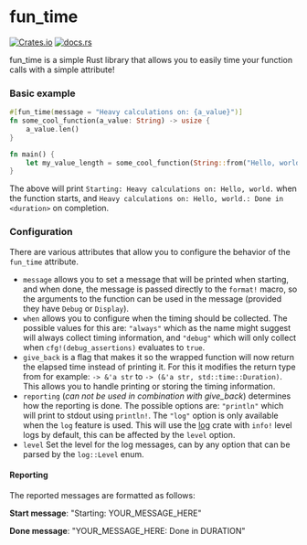 # fun_time

[![Crates.io](https://img.shields.io/crates/v/fun_time)](https://crates.io/crates/fun_time)
[![docs.rs](https://img.shields.io/docsrs/fun_time)](https://docs.rs/fun_time/0.3.3/fun_time/)

fun_time is a simple Rust library that allows you to easily time your function calls with a simple attribute!

### Basic example

```rust
#[fun_time(message = "Heavy calculations on: {a_value}")]
fn some_cool_function(a_value: String) -> usize {
    a_value.len()
}

fn main() {
    let my_value_length = some_cool_function(String::from("Hello, world."));
}
```

The above will print `Starting: Heavy calculations on: Hello, world.` when the function starts, and `Heavy calculations on: Hello, world.: Done in <duration>` on completion.

### Configuration

There are various attributes that allow you to configure the behavior of the `fun_time` attribute.

- `message` allows you to set a message that will be printed when starting, and when done, the message is passed directly to the `format!` macro, so the arguments to the function can be used in the message (provided they have `Debug` or `Display`).
- `when` allows you to configure when the timing should be collected. The possible values for this are: `"always"` which
  as the name might suggest will always collect timing information, and `"debug"` which will only collect when
  `cfg!(debug_assertions)` evaluates to `true`.
- `give_back` is a flag that makes it so the wrapped function will now return the elapsed time instead of printing it.
  For this it modifies the return type from for example: `-> &'a str` to `-> (&'a str, std::time::Duration)`. This
  allows you to handle printing or storing the timing information.
- `reporting` (_can not be used in combination with give_back_) determines how the reporting is done. The possible
  options are: `"println"` which will print to stdout using `println!`. The `"log"` option is only available when
  the `log` feature is used. This will use the [log](https://crates.io/crates/log) crate with `info!` level logs by default, this can be affected by the `level` option.
- `level` Set the level for the log messages, can by any option that can be parsed by the `log::Level` enum.

#### Reporting

The reported messages are formatted as follows:

**Start message**: "Starting: YOUR_MESSAGE_HERE"

**Done message**: "YOUR_MESSAGE_HERE: Done in DURATION"

